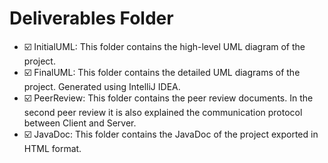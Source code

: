 # Deliverables Folder

- ☑️ InitialUML: This folder contains the high-level UML diagram of the project.
- ☑️ FinalUML: This folder contains the detailed UML diagrams of the project. Generated using IntelliJ IDEA.
- ☑️ PeerReview: This folder contains the peer review documents. In the second peer review it is also explained the communication protocol between Client and Server.
- ☑️ JavaDoc: This folder contains the JavaDoc of the project exported in HTML format.